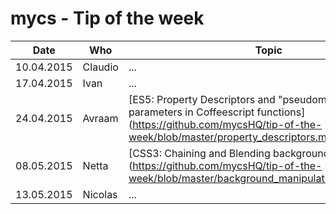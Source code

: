 # mycs - Tip of the week


| Date     | Who       | Topic
---------- | --------- | ---------
10.04.2015 | Claudio   | ...
17.04.2015 | Ivan      | ...
24.04.2015 | Avraam    | [ES5: Property Descriptors and "pseudomentatory" parameters in Coffeescript functions] (https://github.com/mycsHQ/tip-of-the-week/blob/master/property_descriptors.md) |
08.05.2015 | Netta     | [CSS3: Chaining and Blending backgrounds] (https://github.com/mycsHQ/tip-of-the-week/blob/master/background_manipulation_with_CSS.md) |
13.05.2015 | Nicolas   | ... 
